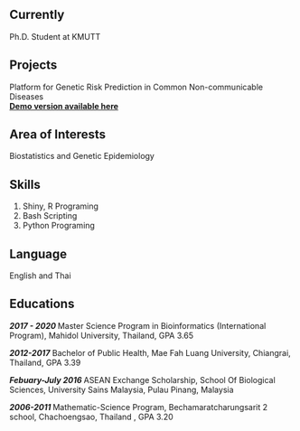 ---
---
## Currently
Ph.D. Student at KMUTT
## Projects
Platform for Genetic Risk Prediction in Common Non-communicable Diseases <br>
<a href="https://megrs.shinyapps.io/MeGRS/"><strong>Demo version available here</strong></a>
## Area of Interests
Biostatistics and Genetic Epidemiology

## Skills
1. Shiny, R Programing
2. Bash Scripting
3. Python Programing

## Language
English and Thai

## Educations
<strong><em>2017 - 2020 </em></strong> Master Science Program in Bioinformatics (International Program), Mahidol University, Thailand, GPA 3.65

<strong><em>2012-2017</em></strong> Bachelor of Public Health, Mae Fah Luang University, Chiangrai, Thailand, GPA 3.39

<strong><em>Febuary-July 2016 </em></strong> ASEAN Exchange Scholarship, School Of Biological Sciences, University Sains Malaysia, Pulau Pinang, Malaysia

<strong><em> 2006-2011 </em></strong> Mathematic-Science Program, Bechamaratcharungsarit 2 school, Chachoengsao, Thailand , GPA 3.20

